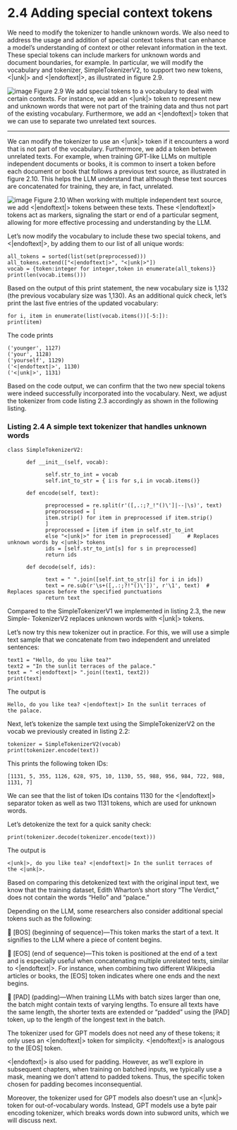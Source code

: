 # 2.4 Adding special context tokens

We need to modify the tokenizer to handle unknown words. We also need to address
the usage and addition of special context tokens that can enhance a model’s understanding
of context or other relevant information in the text. These special tokens
can include markers for unknown words and document boundaries, for example. In
particular, we will modify the vocabulary and tokenizer, SimpleTokenizerV2, to support
two new tokens, <|unk|> and <|endoftext|>, as illustrated in figure 2.9.

![image](https://github.com/user-attachments/assets/f85a6b8d-e401-4118-9055-98bc94357ac1)
Figure 2.9 We add special tokens to a vocabulary to deal with certain contexts. For instance,
we add an <|unk|> token to represent new and unknown words that were not part of the training
data and thus not part of the existing vocabulary. Furthermore, we add an <|endoftext|>
token that we can use to separate two unrelated text sources.

___________________________________________________________________________________________________

We can modify the tokenizer to use an <|unk|> token if it encounters a word that is
not part of the vocabulary. Furthermore, we add a token between unrelated texts.
For example, when training GPT-like LLMs on multiple independent documents or
books, it is common to insert a token before each document or book that follows a
previous text source, as illustrated in figure 2.10. This helps the LLM understand
that although these text sources are concatenated for training, they are, in fact,
unrelated.

![image](https://github.com/user-attachments/assets/ecbd34cd-e9fb-455a-be49-f703a3005c73)
Figure 2.10 When working with multiple independent text source, we add <|endoftext|>
tokens between these texts. These <|endoftext|> tokens act as markers, signaling the
start or end of a particular segment, allowing for more effective processing and understanding
by the LLM.

Let’s now modify the vocabulary to include these two special tokens, <unk> and
<|endoftext|>, by adding them to our list of all unique words:

    all_tokens = sorted(list(set(preprocessed)))
    all_tokens.extend(["<|endoftext|>", "<|unk|>"])
    vocab = {token:integer for integer,token in enumerate(all_tokens)}
    print(len(vocab.items()))

Based on the output of this print statement, the new vocabulary size is 1,132 (the previous
vocabulary size was 1,130).
As an additional quick check, let’s print the last five entries of the updated vocabulary:

    for i, item in enumerate(list(vocab.items())[-5:]):
    print(item)
    
The code prints

    ('younger', 1127)
    ('your', 1128)
    ('yourself', 1129)
    ('<|endoftext|>', 1130)
    ('<|unk|>', 1131)

Based on the code output, we can confirm that the two new special tokens were
indeed successfully incorporated into the vocabulary. Next, we adjust the tokenizer
from code listing 2.3 accordingly as shown in the following listing.

### Listing 2.4 A simple text tokenizer that handles unknown words

    class SimpleTokenizerV2:
    
          def __init__(self, vocab):
          
                self.str_to_int = vocab
                self.int_to_str = { i:s for s,i in vocab.items()}
                
          def encode(self, text):
          
                preprocessed = re.split(r'([,.:;?_!"()\']|--|\s)', text)
                preprocessed = [
                item.strip() for item in preprocessed if item.strip()
                ]
                preprocessed = [item if item in self.str_to_int
                else "<|unk|>" for item in preprocessed]     # Replaces unknown words by <|unk|> tokens
                ids = [self.str_to_int[s] for s in preprocessed]
                return ids
                
          def decode(self, ids):
          
                text = " ".join([self.int_to_str[i] for i in ids])
                text = re.sub(r'\s+([,.:;?!"()\'])', r'\1', text)  # Replaces spaces before the specified punctuations
                return text

Compared to the SimpleTokenizerV1 we implemented in listing 2.3, the new Simple-
TokenizerV2 replaces unknown words with <|unk|> tokens.

Let’s now try this new tokenizer out in practice. For this, we will use a simple text
sample that we concatenate from two independent and unrelated sentences:

    text1 = "Hello, do you like tea?"
    text2 = "In the sunlit terraces of the palace."
    text = " <|endoftext|> ".join((text1, text2))
    print(text)
    
The output is

    Hello, do you like tea? <|endoftext|> In the sunlit terraces of
    the palace.

Next, let’s tokenize the sample text using the SimpleTokenizerV2 on the vocab we
previously created in listing 2.2:

    tokenizer = SimpleTokenizerV2(vocab)
    print(tokenizer.encode(text))
    
This prints the following token IDs:

    [1131, 5, 355, 1126, 628, 975, 10, 1130, 55, 988, 956, 984, 722, 988, 1131, 7]

We can see that the list of token IDs contains 1130 for the <|endoftext|> separator
token as well as two 1131 tokens, which are used for unknown words.

Let’s detokenize the text for a quick sanity check:

    print(tokenizer.decode(tokenizer.encode(text)))
    
The output is

    <|unk|>, do you like tea? <|endoftext|> In the sunlit terraces of
    the <|unk|>.

Based on comparing this detokenized text with the original input text, we know that
the training dataset, Edith Wharton’s short story “The Verdict,” does not contain the
words “Hello” and “palace.”

Depending on the LLM, some researchers also consider additional special tokens
such as the following:

 [BOS] (beginning of sequence)—This token marks the start of a text. It signifies to
the LLM where a piece of content begins.

 [EOS] (end of sequence)—This token is positioned at the end of a text and
is especially useful when concatenating multiple unrelated texts, similar to
<|endoftext|>. For instance, when combining two different Wikipedia articles
or books, the [EOS] token indicates where one ends and the next begins.

 [PAD] (padding)—When training LLMs with batch sizes larger than one, the
batch might contain texts of varying lengths. To ensure all texts have the same
length, the shorter texts are extended or “padded” using the [PAD] token, up to
the length of the longest text in the batch.

The tokenizer used for GPT models does not need any of these tokens; it only uses an
<|endoftext|> token for simplicity. <|endoftext|> is analogous to the [EOS] token.

<|endoftext|> is also used for padding. However, as we’ll explore in subsequent
chapters, when training on batched inputs, we typically use a mask, meaning we don’t
attend to padded tokens. Thus, the specific token chosen for padding becomes inconsequential.

Moreover, the tokenizer used for GPT models also doesn’t use an <|unk|> token
for out-of-vocabulary words. Instead, GPT models use a byte pair encoding tokenizer,
which breaks words down into subword units, which we will discuss next.

